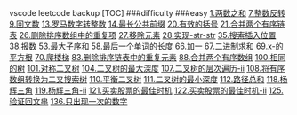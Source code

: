 vscode leetcode backup
[TOC]
###difficulty
###easy
[1.两数之和](1.两数之和.cpp)
[7.整数反转](7.整数反转.cpp)
[9.回文数](9.回文数.cpp)
[13.罗马数字转整数](13.罗马数字转整数.cpp)
[14.最长公共前缀](14.最长公共前缀.cpp)
[20.有效的括号](20.有效的括号.cpp)
[21.合并两个有序链表](21.合并两个有序链表.cpp)
[26.删除排序数组中的重复项](26.删除排序数组中的重复项.cpp)
[27.移除元素](27.移除元素.cpp)
[28.实现-str-str](28.实现-str-str.cpp)
[35.搜索插入位置](35.搜索插入位置.cpp)
[38.报数](38.报数.cpp)
[53.最大子序和](53.最大子序和.cpp)
[58.最后一个单词的长度](58.最后一个单词的长度.cpp)
[66.加一](66.加一.cpp)
[67.二进制求和](67.二进制求和.cpp)
[69.x-的平方根](69.x-的平方根.cpp)
[70.爬楼梯](70.爬楼梯.cpp)
[83.删除排序链表中的重复元素](83.删除排序链表中的重复元素.cpp)
[88.合并两个有序数组](88.合并两个有序数组.cpp)
[100.相同的树](100.相同的树.cpp)
[101.对称二叉树](101.对称二叉树.cpp)
[104.二叉树的最大深度](104.二叉树的最大深度.cpp)
[107.二叉树的层次遍历-ii](107.二叉树的层次遍历-ii.cpp)
[108.将有序数组转换为二叉搜索树](108.将有序数组转换为二叉搜索树.cpp)
[110.平衡二叉树](110.平衡二叉树.cpp)
[111.二叉树的最小深度](111.二叉树的最小深度.cpp)
[112.路径总和](112.路径总和.cpp)
[118.杨辉三角](118.杨辉三角.cpp)
[119.杨辉三角-ii](119.杨辉三角-ii.cpp)
[121.买卖股票的最佳时机](121.买卖股票的最佳时机.cpp)
[122.买卖股票的最佳时机-ii](122.买卖股票的最佳时机-ii.cpp)
[125.验证回文串](125.验证回文串.cpp)
[136.只出现一次的数字](136.只出现一次的数字.cpp)